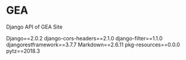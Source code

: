 # GEA
Django API of GEA Site

Django==2.0.2
django-cors-headers==2.1.0
django-filter==1.1.0
djangorestframework==3.7.7
Markdown==2.6.11
pkg-resources==0.0.0
pytz==2018.3

